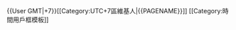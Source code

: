 {{User GMT|+7}}<includeonly>[[Category:UTC+7區維基人|{{PAGENAME}}]]</includeonly><noinclude>
[[Category:時間用戶框模板]]
</noinclude>
